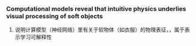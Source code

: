 ### Computational models reveal that intuitive physics underlies visual processing of soft objects
1. 说明计算模型（神经网络）里有关于软物体（如衣服）的物理表征，，属于表示学习可解释性